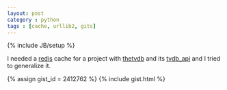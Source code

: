 ```yaml
---
layout: post
category : python
tags : [cache, urllib2, gits]
---
```

{% include JB/setup %}

I needed a [redis] cache for a project with [thetvdb] and its [tvdb_api] and I tried to generalize it.

{% assign gist_id = 2412762 %}
{% include gist.html %}

[redis]: http://redis.io/
[thetvdb]: http://www.thetvdb.com/
[tvdb_api]: https://github.com/dbr/tvdb_api
